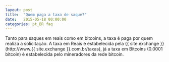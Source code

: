 ```yaml
---
layout: post
title:  "Quem paga a taxa de saque?"
date:   2015-05-18 00:00:00
categories: pt_BR faq
---
```


Tanto para saques em reais como em bitcoins, a taxa é paga por quem realiza a solicitação. A taxa em Reais é estabelecida pela {{ site.exchange }} (http://www.{{ site.exchange }}.com.br/taxas), já a taxa em Bitcoins (0.0001 bitcoin) é estabelecida pelo mineradores da rede bitcoin.
